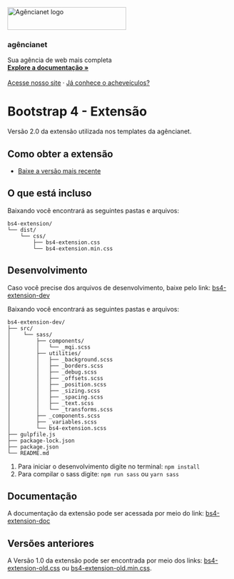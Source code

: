 <p>
  <a href="https://www.agencianet.net.br/">
    <img src="https://agencianet-e365.kxcdn.com/assets/images/agencianet.png" alt="Agêncianet logo" width="266" height="51">
  </a>
</p>

<h3>agêncianet</h3>

<p>
  Sua agência de web mais completa
  <br>
  <a href="https://www.agencianet.net.br/codigos/bs4-extension/docs/bs4-extension.html"><strong>Explore a documentação »</strong></a>
  <br>
  <br>
  <a href="https://www.agencianet.net.br/">Acesse nosso site</a>
  ·
  <a href="https://acheveiculos.com/">Já conhece o acheveículos?</a>
</p>



# Bootstrap 4 - Extensão

Versão 2.0 da extensão utilizada nos templates da agêncianet.

## Como obter a extensão

- [Baixe a versão mais recente](https://www.agencianet.net.br/codigos/bs4-extension/bs4-extension.rar)

## O que está incluso

Baixando você encontrará as seguintes pastas e arquivos:

```text
bs4-extension/
└── dist/
    └── css/
        ├── bs4-extension.css
        └── bs4-extension.min.css
```

## Desenvolvimento

Caso você precise dos arquivos de desenvolvimento, baixe pelo link: [bs4-extension-dev](https://www.agencianet.net.br/codigos/bs4-extension/dev/bs4-extension-dev.rar)

Baixando você encontrará as seguintes pastas e arquivos:

```text
bs4-extension-dev/
├── src/
│    └── sass/
│        ├── components/
│        │   └── _mqi.scss
│        ├── utilities/
│        │   ├── _background.scss
│        │   ├── _borders.scss
│        │   ├── _debug.scss
│        │   ├── _offsets.scss
│        │   ├── _position.scss
│        │   ├── _sizing.scss
│        │   ├── _spacing.scss
│        │   ├── _text.scss
│        │   └── _transforms.scss
│        ├── _components.scss
│        ├── _variables.scss
│        └── bs4-extension.scss
├── gulpfile.js
├── package-lock.json
├── package.json
└── README.md
```

1. Para iniciar o desenvolvimento digite no terminal: `npm install` 
2. Para compilar o sass digite: `npm run sass` ou `yarn sass`

## Documentação

A documentação da extensão pode ser acessada por meio do link: [bs4-extension-doc](https://www.agencianet.net.br/codigos/bs4-extension/docs/bs4-extension.html)

## Versões anteriores

A Versão 1.0 da extensão pode ser encontrada por meio dos links: [bs4-extension-old.css](https://www.agencianet.net.br/codigos/bs4-extension/old/bs4-extension.css) ou [bs4-extension-old.min.css](https://www.agencianet.net.br/codigos/bs4-extension/old/bs4-extension.min.css).
